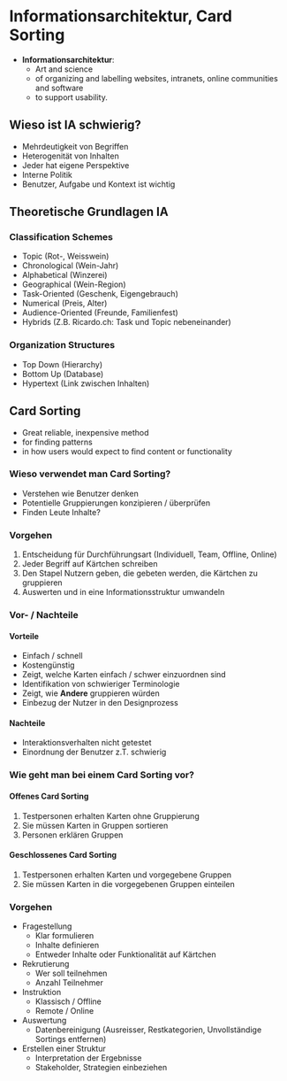 # Informationsarchitektur, Card Sorting

* **Informationsarchitektur**: 
	* Art and science 
	* of organizing and labelling websites, intranets, online communities and software 
	* to support usability.

## Wieso ist IA schwierig?

* Mehrdeutigkeit von Begriffen
* Heterogenität von Inhalten
* Jeder hat eigene Perspektive
* Interne Politik
* Benutzer, Aufgabe und Kontext ist wichtig

## Theoretische Grundlagen IA

### Classification Schemes

* Topic (Rot-, Weisswein)
* Chronological (Wein-Jahr)
* Alphabetical (Winzerei)
* Geographical (Wein-Region)
* Task-Oriented (Geschenk, Eigengebrauch)
* Numerical (Preis, Alter)
* Audience-Oriented (Freunde, Familienfest)
* Hybrids (Z.B. Ricardo.ch: Task und Topic nebeneinander)

### Organization Structures

* Top Down (Hierarchy)
* Bottom Up (Database)
* Hypertext (Link zwischen Inhalten)

## Card Sorting

* Great reliable, inexpensive method
* for finding patterns
* in how users would expect to find content or functionality

### Wieso verwendet man Card Sorting?

* Verstehen wie Benutzer denken
* Potentielle Gruppierungen konzipieren / überprüfen
* Finden Leute Inhalte?

### Vorgehen

1. Entscheidung für Durchführungsart (Individuell, Team, Offline, Online)
2. Jeder Begriff auf Kärtchen schreiben
3. Den Stapel Nutzern geben, die gebeten werden, die Kärtchen zu gruppieren
4. Auswerten und in eine Informationsstruktur umwandeln

### Vor- / Nachteile

#### Vorteile

* Einfach / schnell
* Kostengünstig
* Zeigt, welche Karten einfach / schwer einzuordnen sind
* Identifikation von schwieriger Terminologie
* Zeigt, wie **Andere** gruppieren würden
* Einbezug der Nutzer in den Designprozess

#### Nachteile

* Interaktionsverhalten nicht getestet
* Einordnung der Benutzer z.T. schwierig

### Wie geht man bei einem Card Sorting vor?

#### Offenes Card Sorting

1. Testpersonen erhalten Karten ohne Gruppierung
2. Sie müssen Karten in Gruppen sortieren
3. Personen erklären Gruppen

#### Geschlossenes Card Sorting

1. Testpersonen erhalten Karten und vorgegebene Gruppen
2. Sie müssen Karten in die vorgegebenen Gruppen einteilen

### Vorgehen

* Fragestellung
	* Klar formulieren
	* Inhalte definieren
	* Entweder Inhalte oder Funktionalität auf Kärtchen
* Rekrutierung
	* Wer soll teilnehmen
	* Anzahl Teilnehmer
* Instruktion
	* Klassisch / Offline
	* Remote / Online
* Auswertung
	* Datenbereinigung (Ausreisser, Restkategorien, Unvollständige Sortings entfernen)
* Erstellen einer Struktur
	* Interpretation der Ergebnisse
	* Stakeholder, Strategien einbeziehen

